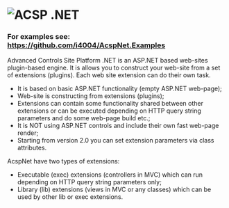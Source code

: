 ![ACSP .NET](https://raw.github.com/i4004/AcspNet/master/Images/Icon128x128.png)
======
### For examples see: https://github.com/i4004/AcspNet.Examples

Advanced Controls Site Platform .NET is an ASP.NET based web-sites plugin-based engine.
It is allows you to construct your web-site from a set of extensions (plugins). Each web site extension can do their own task.

* It is based on basic ASP.NET functionality (empty ASP.NET web-page);
* Web-site is constructing from extensions (plugins);
* Extensions can contain some functionality shared between other extensions or can be executed depending on HTTP query string parameters and do some web-page build etc.;
* It is NOT using ASP.NET controls and include their own fast web-page render;
* Starting from version 2.0 you can set extension parameters via class attributes.

AcspNet have two types of extensions:
* Executable (exec) extensions (controllers in MVC) which can run depending on HTTP query string parameters only;
* Library (lib) extensions (views in MVC or any classes) which can be used by other lib or exec extensions.

